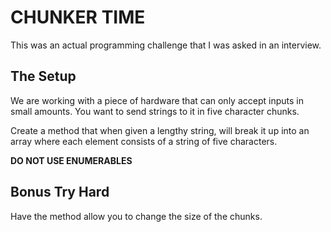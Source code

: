 # CHUNKER TIME

This was an actual programming challenge that I was asked in an interview.

## The Setup

We are working with a piece of hardware that can only accept inputs in small amounts.
You want to send strings to it in five character chunks.

Create a method that when given a lengthy string, will break it up into an array where
each element consists of a string of five characters.

**DO NOT USE ENUMERABLES**
## Bonus Try Hard
Have the method allow you to change the size of the chunks.


